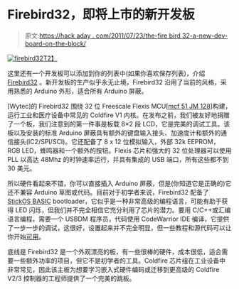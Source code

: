 # Firebird32，即将上市的新开发板

> 原文:[https://hack aday . com/2011/07/23/the-fire bird 32-a-new-dev-board-on-the-block/](https://hackaday.com/2011/07/23/the-firebird32-a-new-dev-board-on-the-block/)

[![](../Images/8e2a4877fa7aa0df925eae6d77a0a008.png "firebird32")T2】](http://hackaday.com/2011/07/23/the-firebird32-a-new-dev-board-on-the-block/firebird_trainer/)

这里还有一个开发板可以添加到你的列表中(如果你喜欢保存列表)，介绍 [Firebird32](http://www.firebird32.com/index.html "main link") 。新开发板的生产似乎永无止境，Firebird32 沿用了当前的风格，采用熟悉的 Arduino 外形，适合所有 Arduino 屏蔽。

[Wytec]的 Firebird32 围绕 32 位 Freescale Flexis MCU[[mcf 51 JM 128](http://www.freescale.com/webapp/sps/site/prod_summary.jsp?code=MCF51JM)]构建，运行工业和医疗设备中常见的 Coldfire V1 内核。在发布之前，我们被友好地捐赠了一个板，我们注意到的第一件事是板载 8×2 段 LCD，它是完美的调试工具。该板以及安装的标准 Arduino 屏蔽具有额外的键盘输入接头、加速度计和额外的通信接头(IC2/SPI/SCI)。它还配备了 8 x 12 位模拟输入，外部 32k EEPROM，RGB LED，蜂鸣器和一个额外的按钮。Flexis 芯片和强大的 32 位处理器可以使用 PLL 以高达 48Mhz 的时钟速率运行，并具有集成的 USB 端口，所有这些都不到 30 美元。

所以硬件看起来不错，你可以直接插入 Arduino 屏蔽，但是(你知道它是正确的)它还不兼容 Arduino 草图或代码。目前对于初学者来说，Firebird32 配备了 [StickOS BASIC](http://www.cpustick.com/) bootloader，它似乎是一种非常高级的编程语言，可能有助于获得 LED 闪烁，但我们并不完全相信它充分利用了芯片的潜力。要用 C/C++或汇编语言编程，需要一个 USBDM 程序员，代码使用 CodeWarrior IDE 编译，它提供了一步一步的调试，这很好，设置起来并不完全明显，但一些教程和源代码可以让你开始[可用](http://hownottoengineer.com/index.php?option=com_content&view=article&id=84%3Afirebird32&catid=43&Itemid=61)。

底线是 Firebird32 是一个外观漂亮的板，有一些很棒的硬件，成本很低，适合需要一些额外功率的项目，但它不是初学者的工具。Coldfire 芯片组在工业设备中非常常见，因此该主板为想要学习嵌入式硬件编码或迁移到更高级的 Coldfire V2/3 控制器的工程师提供了一个完美的跳板。